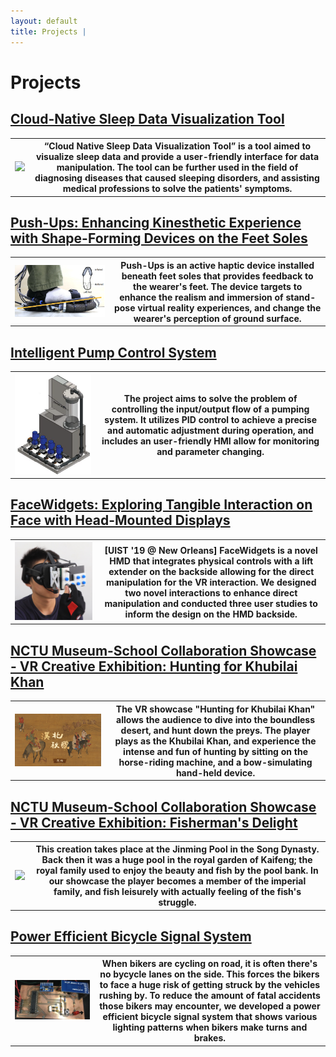```yaml
---
layout: default
title: Projects | 
---
```


# Projects  

## [Cloud-Native Sleep Data Visualization Tool](./projects/CloViTo.md)

<div
    class = "projectBox">
  <table>
    <tr>
      <th
        class = "imageColumn">
        <img
            src = "/images/onera/oneraCover.png"
            class = "projectImg">
      </th>
      <th
        class = "textColumn">
            “Cloud Native Sleep Data Visualization Tool” is a tool aimed to visualize sleep data and provide a user-friendly interface for data manipulation. The tool can be further used in the field of diagnosing diseases that caused sleeping disorders, and assisting medical professions to solve the patients' symptoms.
      </th>
    </tr>
  </table>
</div>

## [Push-Ups: Enhancing Kinesthetic Experience with Shape-Forming Devices on the Feet Soles](./projects/pushUps.md)

<div
    class = "projectBox">
  <table>
    <tr>
      <th
        class = "imageColumn">
        <img
            src = "/images/pushUps/pushUpsCover.png"
            class = "projectImg">
      </th>
      <th
        class = "textColumn">
            Push-Ups is an active haptic device installed beneath feet soles that provides feedback to the wearer's feet. The device targets to enhance the realism and immersion of stand-pose virtual reality experiences, and change the wearer's perception of ground surface.  
      </th>
    </tr>
  </table>
</div>

## [Intelligent Pump Control System](./projects/IPCS.md)

<div
    class = "projectBox">
  <table>
    <tr>
      <th
        class = "imageColumn">
        <img
            src = "/images/intern/IPCMachine.png"
            class = "projectImg">
      </th>
      <th
        class = "textColumn">
            The project aims to solve the problem of controlling the input/output flow of a pumping system. It utilizes PID control to achieve a precise and automatic adjustment during operation, and includes an user-friendly HMI allow for monitoring and parameter changing.  
      </th>
    </tr>
  </table>
</div>

## [FaceWidgets: Exploring Tangible Interaction on Face with Head-Mounted Displays](./projects/faceWidget.md)

<div
    class = "projectBox">
  <table>
    <tr>
      <th
        class = "imageColumn">
        <img
            src = "/images/faceWidgets/faceWidgetsCover.jpg"
            class = "projectImg">
      </th>
      <th
        class = "textColumn">
            [UIST '19 @ New Orleans] FaceWidgets is a novel HMD that integrates physical controls with a lift extender on the backside allowing for the direct manipulation for the VR interaction. We designed two novel interactions to enhance direct manipulation and conducted three user studies to inform the design on the HMD backside.  
      </th>
    </tr>
  </table>
</div>

## [NCTU Museum-School Collaboration Showcase - VR Creative Exhibition: Hunting for Khubilai Khan](./projects/VRHunting.md)

<div
    class = "projectBox">
  <table>
    <tr>
      <th
        class = "imageColumn">
        <img
            src = "/images/hunting/huntingCover.jpg"
            class = "projectImg">
      </th>
      <th
        class = "textColumn">
            The VR showcase "Hunting for Khubilai Khan" allows the audience to dive into the boundless desert, and hunt down the preys. The player plays as the Khubilai Khan, and experience the intense and fun of hunting by sitting on the horse-riding machine, and a bow-simulating hand-held device.  
      </th>
    </tr>
  </table>
</div>

## [NCTU Museum-School Collaboration Showcase - VR Creative Exhibition: Fisherman's Delight](./projects/VRFishing.md)

<div
    class = "projectBox">
  <table>
    <tr>
      <th
        class = "imageColumn">
        <img
            src = "/images/fishing/fishingCover.png"
            class = "projectImg">
      </th>
      <th
        class = "textColumn">
            This creation takes place at the Jinming Pool in the Song Dynasty. Back then it was a huge pool in the royal garden of Kaifeng; the royal family used to enjoy the beauty and fish by the pool bank. In our showcase the player becomes a member of the imperial family, and fish leisurely with actually feeling of the fish's struggle.  
      </th>
    </tr>
  </table>
</div>

## [Power Efficient Bicycle Signal System](./projects/bikeSignal.md)

<div
    class = "projectBox">
  <table>
    <tr>
      <th
        class = "imageColumn">
        <img
            src = "/images/bike/bikeCover.png"
            class = "projectImg">
      </th>
      <th
        class = "textColumn">
            When bikers are cycling on road, it is often there's no bycycle lanes on the side. This forces the bikers to face a huge risk of getting struck by the vehicles rushing by. To reduce the amount of fatal accidents those bikers may encounter, we developed a power efficient bicycle signal system that shows various lighting patterns when bikers make turns and brakes.
      </th>
    </tr>
  </table>
</div>
